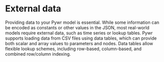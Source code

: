 # External data

Providing data to your Pywr model is essential. While some information can be encoded as constants or other values in
the JSON, most real-world models require external data, such as time series or lookup tables. Pywr supports loading data
from CSV files using data tables, which can provide both scalar and array values to parameters and nodes. Data tables
allow flexible lookup schemes, including row-based, column-based, and combined row/column indexing.


